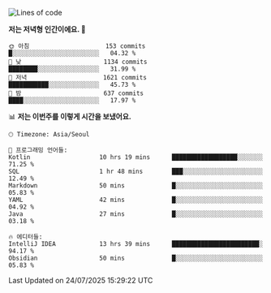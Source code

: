   <!--START_SECTION:waka-->
![Lines of code](https://img.shields.io/badge/%EC%A0%80%EB%8A%94%20%EC%97%AC%ED%83%9C%EA%B9%8C%EC%A7%80%20-1.9%20million%20%EC%A4%84%EC%9D%98%20%EC%BD%94%EB%93%9C%EB%A5%BC%20%EC%9E%91%EC%84%B1%ED%96%88%EC%96%B4%EC%9A%94.-blue)

**저는 저녁형 인간이에요. 🦉** 

```text
🌞 아침                     153 commits         █░░░░░░░░░░░░░░░░░░░░░░░░   04.32 % 
🌆 낮　                     1134 commits        ████████░░░░░░░░░░░░░░░░░   31.99 % 
🌃 저녁                     1621 commits        ███████████░░░░░░░░░░░░░░   45.73 % 
🌙 밤　                     637 commits         ████░░░░░░░░░░░░░░░░░░░░░   17.97 % 
```


📊 **저는 이번주를 이렇게 시간을 보냈어요.** 

```text
🕑︎ Timezone: Asia/Seoul

💬 프로그래밍 언어들: 
Kotlin                   10 hrs 19 mins      ██████████████████░░░░░░░   71.25 % 
SQL                      1 hr 48 mins        ███░░░░░░░░░░░░░░░░░░░░░░   12.49 % 
Markdown                 50 mins             █░░░░░░░░░░░░░░░░░░░░░░░░   05.83 % 
YAML                     42 mins             █░░░░░░░░░░░░░░░░░░░░░░░░   04.92 % 
Java                     27 mins             █░░░░░░░░░░░░░░░░░░░░░░░░   03.18 % 

🔥 에디터들: 
IntelliJ IDEA            13 hrs 39 mins      ████████████████████████░   94.17 % 
Obsidian                 50 mins             █░░░░░░░░░░░░░░░░░░░░░░░░   05.83 % 
```


 Last Updated on 24/07/2025 15:29:22 UTC
<!--END_SECTION:waka-->
